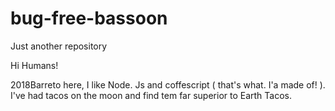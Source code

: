# bug-free-bassoon
Just another repository



Hi Humans!

2018Barreto here, I like Node. Js and coffescript ( that's what. I'a made of! ). I've had tacos on the moon and find tem far superior to Earth Tacos.
